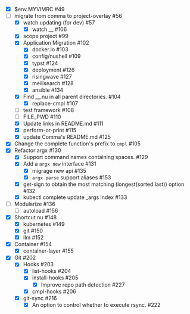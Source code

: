 - [x] $env.MYVIMRC #49
- [ ] migrate from comma to project-overlay #56
    - [x] watch updating (for dev) #57
        - [x] watch __ #106
    - [x] scope project #99
    - [x] Application Migration #102
        - [x] docker.io #103
        - [x] config/nushell #109
        - [x] typst #124
        - [x] deployment #126
        - [x] risingwave #127
        - [x] meilisearch #128
        - [x] ansible #134
    - [x] Find __.nu in all parent directories. #104
        - [x] replace-cmpl <file> #107
    - [ ] test framework #108
    - [ ] FILE_PWD #110
    - [x] Update links in README.md #111
    - [x] perform-or-print #115
    - [x] update Comma's README.md #125
- [x] Change the complete function's prefix to `cmpl` #105
- [x] Refactor argx #130
    - [x] Support command names containing spaces. #129
    - [x] Add a `argx new` interface #131
        - [x] migrage new api #135
        - [x] `argx parse` support aliases #153
    - [x] get-sign to obtain the most matching (longest(sorted last)) option #132
    - [x] kubectl complete update _args index #133
- [ ] Modularize #136
    - [ ] autoload #156
- [x] Shortcut.nu #148
    - [x] kubernetes #149
    - [x] git #150
    - [x] llm #152
- [x] Container #154
    - [x] container-layer #155
- [x] Git #202
    - [x] Hooks #203
        - [x] list-hooks #204
        - [x] install-hooks #205
            - [x] Improve repo path detection #227
        - [x] cmpl-hooks #206
    - [x] git-sync #216
        - [x] An option to control whether to execute rsync. #222